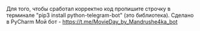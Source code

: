Для того, чтобы сработал корректно код пропишите строчку в терминале "pip3 install python-telegram-bot" (это библиотека).
Сделано в PyCharm
Мой бот - https://t.me/MovieDay_by_Mandrushe4ka_bot
